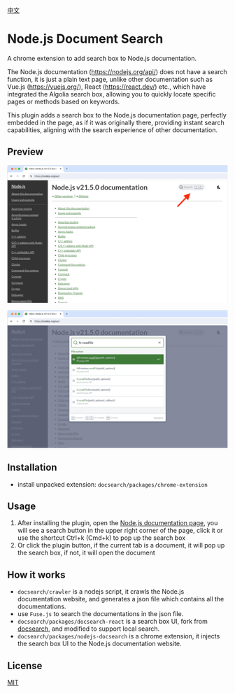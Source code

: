 [中文](./README_zh.md)

# Node.js Document Search

A chrome extension to add search box to Node.js documentation.

The Node.js documentation (https://nodejs.org/api/) does not have a search function, it is just a plain text page, unlike other documentation such as Vue.js (https://vuejs.org/), React (https://react.dev/) etc., which have integrated the Algolia search box, allowing you to quickly locate specific pages or methods based on keywords.

This plugin adds a search box to the Node.js documentation page, perfectly embedded in the page, as if it was originally there, providing instant search capabilities, aligning with the search experience of other documentation.

## Preview

![1.png](./screenshots/1.png)

![2.png](./screenshots/2.png)

## Installation

- install unpacked extension: `docsearch/packages/chrome-extension`

## Usage

1. After installing the plugin, open the [Node.js documentation page](https://nodejs.org/api/), you will see a search button in the upper right corner of the page, click it or use the shortcut Ctrl+k (Cmd+k) to pop up the search box
2. Or click the plugin button, if the current tab is a document, it will pop up the search box, if not, it will open the document

## How it works

- `docsearch/crawler` is a nodejs script, it crawls the Node.js documentation website, and generates a json file which contains all the documentations.
- use `Fuse.js` to search the documentations in the json file.
- `docsearch/packages/docsearch-react` is a search box UI, fork from [docsearch](https://github.com/algolia/docsearch), and modified to support local search.
- `docsearch/packages/nodejs-docsearch` is a chrome extension, it injects the search box UI to the Node.js documentation website.

## License

[MIT](LICENSE)
